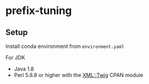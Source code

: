 # prefix-tuning

## Setup
Install conda environment from `environment.yaml`

For JDK
- Java 1.8
- Perl 5.8.8 or higher with the [XML::Twig](http://search.cpan.org/~mirod/XML-Twig-3.49/Twig.pm) CPAN module
